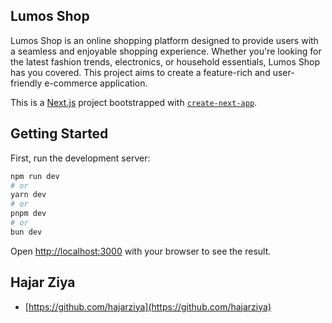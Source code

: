 ## Lumos Shop

Lumos Shop is an online shopping platform designed to provide users with a seamless and enjoyable shopping experience. Whether you're looking for the latest fashion trends, electronics, or household essentials, Lumos Shop has you covered. This project aims to create a feature-rich and user-friendly e-commerce application.

This is a [Next.js](https://nextjs.org/) project bootstrapped with [`create-next-app`](https://github.com/vercel/next.js/tree/canary/packages/create-next-app).


## Getting Started

First, run the development server:

```bash
npm run dev
# or
yarn dev
# or
pnpm dev
# or
bun dev
```

Open [http://localhost:3000](http://localhost:3000) with your browser to see the result.


## Hajar Ziya

- [https://github.com/hajarziya](https://github.com/hajarziya)
